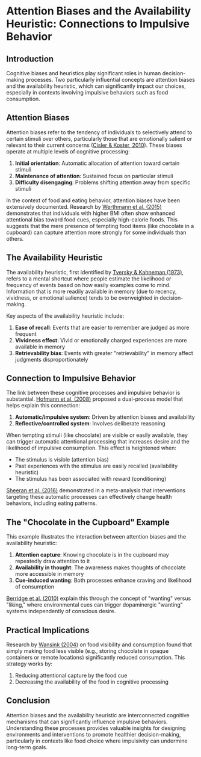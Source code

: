 # Attention Biases and the Availability Heuristic: Connections to Impulsive Behavior

## Introduction

Cognitive biases and heuristics play significant roles in human decision-making processes. Two particularly influential concepts are attention biases and the availability heuristic, which can significantly impact our choices, especially in contexts involving impulsive behaviors such as food consumption.

## Attention Biases

Attention biases refer to the tendency of individuals to selectively attend to certain stimuli over others, particularly those that are emotionally salient or relevant to their current concerns ([Cisler & Koster, 2010](../academic-search/?type=doi&q=10.1016/j.cpr.2009.11.003)). These biases operate at multiple levels of cognitive processing:

1. **Initial orientation**: Automatic allocation of attention toward certain stimuli
2. **Maintenance of attention**: Sustained focus on particular stimuli
3. **Difficulty disengaging**: Problems shifting attention away from specific stimuli

In the context of food and eating behavior, attention biases have been extensively documented. Research by [Werthmann et al. (2015)](../academic-search/?type=doi&q=10.1016/j.appet.2014.12.217) demonstrates that individuals with higher BMI often show enhanced attentional bias toward food cues, especially high-calorie foods. This suggests that the mere presence of tempting food items (like chocolate in a cupboard) can capture attention more strongly for some individuals than others.

## The Availability Heuristic

The availability heuristic, first identified by [Tversky & Kahneman (1973)](../academic-search/?type=doi&q=10.1016/0010-0285(73)90033-9), refers to a mental shortcut where people estimate the likelihood or frequency of events based on how easily examples come to mind. Information that is more readily available in memory (due to recency, vividness, or emotional salience) tends to be overweighted in decision-making.

Key aspects of the availability heuristic include:

1. **Ease of recall**: Events that are easier to remember are judged as more frequent
2. **Vividness effect**: Vivid or emotionally charged experiences are more available in memory
3. **Retrievability bias**: Events with greater "retrievability" in memory affect judgments disproportionately

## Connection to Impulsive Behavior

The link between these cognitive processes and impulsive behavior is substantial. [Hofmann et al. (2008)](../academic-search/?type=doi&q=10.1037/0033-2909.134.1.139) proposed a dual-process model that helps explain this connection:

1. **Automatic/impulsive system**: Driven by attention biases and availability
2. **Reflective/controlled system**: Involves deliberate reasoning

When tempting stimuli (like chocolate) are visible or easily available, they can trigger automatic attentional processing that increases desire and the likelihood of impulsive consumption. This effect is heightened when:

- The stimulus is visible (attention bias)
- Past experiences with the stimulus are easily recalled (availability heuristic)
- The stimulus has been associated with reward (conditioning)

[Sheeran et al. (2016)](../academic-search/?type=doi&q=10.1037/bul0000038) demonstrated in a meta-analysis that interventions targeting these automatic processes can effectively change health behaviors, including eating patterns.

## The "Chocolate in the Cupboard" Example

This example illustrates the interaction between attention biases and the availability heuristic:

1. **Attention capture**: Knowing chocolate is in the cupboard may repeatedly draw attention to it
2. **Availability in thought**: The awareness makes thoughts of chocolate more accessible in memory
3. **Cue-induced wanting**: Both processes enhance craving and likelihood of consumption

[Berridge et al. (2010)](../academic-search/?type=doi&q=10.1016/j.neuropharm.2009.05.015) explain this through the concept of "wanting" versus "liking," where environmental cues can trigger dopaminergic "wanting" systems independently of conscious desire.

## Practical Implications

Research by [Wansink (2004)](../academic-search/?type=doi&q=10.1207/s15324834basp2602_3) on food visibility and consumption found that simply making food less visible (e.g., storing chocolate in opaque containers or remote locations) significantly reduced consumption. This strategy works by:

1. Reducing attentional capture by the food cue
2. Decreasing the availability of the food in cognitive processing

## Conclusion

Attention biases and the availability heuristic are interconnected cognitive mechanisms that can significantly influence impulsive behaviors. Understanding these processes provides valuable insights for designing environments and interventions to promote healthier decision-making, particularly in contexts like food choice where impulsivity can undermine long-term goals.